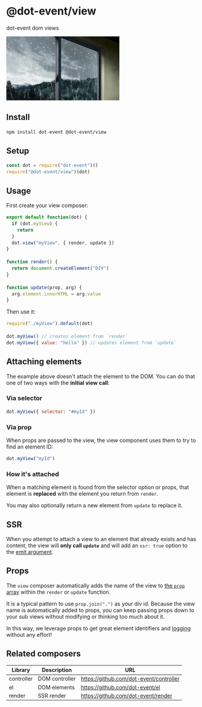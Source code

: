 # @dot-event/view

dot-event dom views

![view](view.gif)

## Install

```bash
npm install dot-event @dot-event/view
```

## Setup

```js
const dot = require("dot-event")()
require("@dot-event/view")(dot)
```

## Usage

First create your view composer:

```js
export default function(dot) {
  if (dot.myView) {
    return
  }
  dot.view("myView", { render, update })
}

function render() {
  return document.createElement("DIV")
}

function update(prop, arg) {
  arg.element.innerHTML = arg.value
}
```

Then use it:

```js
require("./myView").default(dot)

dot.myView() // creates element from `render`
dot.myView({ value: "hello" }) // updates element from `update`
```

## Attaching elements

The example above doesn't attach the element to the DOM. You can do that one of two ways with the **initial view call**:

### Via selector

```js
dot.myView({ selector: "#myId" })
```

### Via prop

When props are passed to the view, the view component uses them to try to find an element ID:

```js
dot.myView("myId")
```

### How it's attached

When a matching element is found from the selector option or props, that element is **replaced** with the element you return from `render`.

You may also optionally return a new element from `update` to replace it.

## SSR

When you attempt to attach a view to an element that already exists and has content, the view will **only call `update`** and will add an `ssr: true` option to the [emit argument](https://github.com/dot-event/dot-event2#emit-argument).

## Props

The `view` composer automatically adds the name of the view to [the `prop` array](https://github.com/dot-event/dot-event2#props) within the `render` or `update` function.

It is a typical pattern to use `prop.join(".")` as your div id. Because the view name is automatically added to props, you can keep passing props down to your sub views without modifying or thinking too much about it.

In this way, we leverage props to get great element identifiers and [logging](https://github.com/dot-event/log2) without any effort!

## Related composers

| Library    | Description    | URL                                     |
| ---------- | -------------- | --------------------------------------- |
| controller | DOM controller | https://github.com/dot-event/controller |
| el         | DOM elements   | https://github.com/dot-event/el         |
| render     | SSR render     | https://github.com/dot-event/render     |
